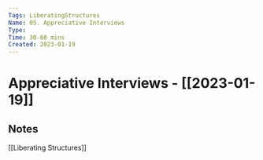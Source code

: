 ```yaml
---
Tags: LiberatingStructures
Name: 05. Appreciative Interviews
Type: 
Time: 30-60 mins
Created: 2023-01-19
---
```

# Appreciative Interviews - [[2023-01-19]]
## Notes

[[Liberating Structures]]